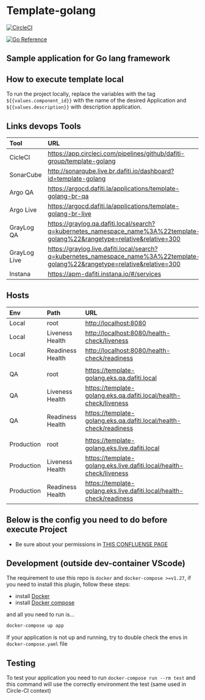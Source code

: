 # Template-golang

[![CircleCI](https://circleci.com/gh/dafiti-group/template-golang/tree/main.svg?style=svg)](https://circleci.com/gh/dafiti-group/template-golang/tree/main)

[![Go Reference](https://pkg.go.dev/badge/go.dev/doc/.svg)](https://pkg.go.dev/go.dev/doc/)
## Sample application for Go lang framework

## How to execute template local

To run the project locally, replace the variables with the tag `${{values.component_id}}` with the name of the desired Application and `${{values.description}}` with description application.

## Links devops Tools

| Tool         | URL                                                                                                                            |
| :----------- | :----------------------------------------------------------------------------------------------------------------------------- |
| CicleCI      | <https://app.circleci.com/pipelines/github/dafiti-group/template-golang>                                                       |
| SonarCube    | <http://sonarqube.live.br.dafiti.io/dashboard?id=template-golang>                                                              |
| Argo QA      | <https://argocd.dafiti.la/applications/template-golang-br-qa>                                                                  |
| Argo Live    | <https://argocd.dafiti.la/applications/template-golang-br-live>                                                                |
| GrayLog QA   | <https://graylog.qa.dafiti.local/search?q=kubernetes_namespace_name%3A%22template-golang%22&rangetype=relative&relative=300>   |
| GrayLog Live | <https://graylog.live.dafiti.local/search?q=kubernetes_namespace_name%3A%22template-golang%22&rangetype=relative&relative=300> |
| Instana      | <https://apm-dafiti.instana.io/#/services>                                                                                     |

## Hosts

| Env        | Path             | URL                                                                    |
| :--------- | :--------------- | :--------------------------------------------------------------------- |
| Local      | root             | <http://localhost:8080>                                                |
| Local      | Liveness Health  | <http://localhost:8080/health-check/liveness>                          |
| Local      | Readiness Health | <http://localhost:8080/health-check/readiness>                         |
|            |                  |                                                                        |
| QA         | root             | <https://template-golang.eks.qa.dafiti.local>                          |
| QA         | Liveness Health  | <https://template-golang.eks.qa.dafiti.local/health-check/liveness>    |
| QA         | Readiness Health | <https://template-golang.eks.qa.dafiti.local/health-check/readiness>   |
|            |                  |                                                                        |
| Production | root             | <https://template-golang.eks.live.dafiti.local>                        |
| Production | Liveness Health  | <https://template-golang.eks.live.dafiti.local/health-check/liveness>  |
| Production | Readiness Health | <https://template-golang.eks.live.dafiti.local/health-check/readiness> |

## Below is the config you need to do before execute Project

- Be sure about your permissions in [THIS CONFLUENSE PAGE](https://dafiti.jira.com/wiki/spaces/DFTEC/pages/3247013947/Desenvolvimento+local+DOCKER-DAFITI)

## Development (outside dev-container VScode)

The requirement to use this repo is `docker` and `docker-compose >=v1.27`, if you need
to install this plugin, follow these steps:

- install [Docker](https://docs.docker.com/engine/install/ubuntu/)
- install [Docker compose](https://docs.docker.com/compose/install/)

and all you need to run is...

```sh
docker-compose up app
```

If your application is not up and running, try to double check the envs in `docker-compose.yaml` file

## Testing

To test your application you need to run `docker-compose run --rm test`
and this command will use the correctly environment the test (same used in Circle-CI context)
